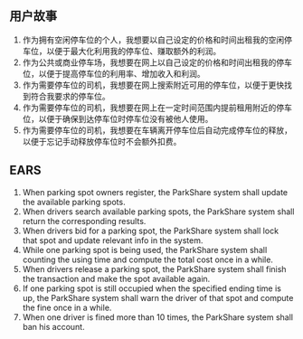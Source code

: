 ## 用户故事

1. 作为拥有空闲停车位的个人，我想要以自己设定的价格和时间出租我的空闲停车位，以便于最大化利用我的停车位、赚取额外的利润。
2. 作为公共或商业停车场，我想要在网上以自己设定的价格和时间出租我的停车位，以便于提高停车位的利用率、增加收入和利润。
3. 作为需要停车位的司机，我想要在网上搜索附近可用的停车位，以便于更快找到符合我要求的停车位。
4. 作为需要停车位的司机，我想要在网上在一定时间范围内提前租用附近的停车位，以便于确保到达停车位时停车位没有被他人使用。
5. 作为需要停车位的司机，我想要在车辆离开停车位后自动完成停车位的释放，以便于忘记手动释放停车位时不会额外扣费。

## EARS

1. When parking spot owners register, the ParkShare system shall update the available parking spots.
2. When drivers search available parking spots, the ParkShare system shall return the corresponding results.
3. When drivers bid for a parking spot, the ParkShare system shall lock that spot and update relevant info in the system.
4. While one parking spot is being used, the ParkShare system shall counting the using time and compute the total cost once in a while.
5. When drivers release a parking spot, the ParkShare system shall finish the transaction and make the spot available again.
6. If one parking spot is still occupied when the specified ending time is up, the ParkShare system shall warn the driver of that spot and compute the fine once in a while.
7. When one driver is fined more than 10 times, the ParkShare system shall ban his account.

